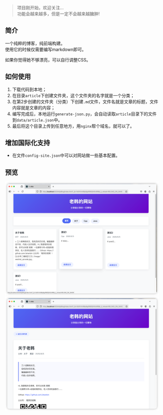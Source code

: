 > 项目刚开始，欢迎关注...  
> 功能会越来越多，但是一定不会越来越臃肿!

## 简介
一个纯粹的博客，纯前端构建。  
使用它的时候仅需要编写markdown即可。

如果你觉得她不够漂亮，可以自行调整CSS。

## 如何使用
1. 下载代码到本地；
2. 在目录`article`下创建文件夹，这个文件夹的名字就是一个分类；
3. 在第2步创建的文件夹（分类）下创建`.md`文件，文件名就是文章的标题，文件内容就是文章的内容；
4. 编写完成后，本地运行`generate-json.py`，会自动读取`article`目录下的文件到`data/article.json`中。
5. 最后将这个目录上传到任意地方，用`nginx`帮个域名，就可以了。

## 增加国际化支持

- 在文件`config-site.json`中可以对网站做一些基本配置。

## 预览

![index][1]  
![about][2]  

[1]:/image/index.png

[2]:/image/about.png
